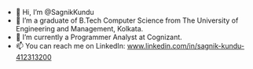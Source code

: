 - 👋 Hi, I’m @SagnikKundu
- 👀 I’m a graduate of B.Tech Computer Science from The University of Engineering and Management, Kolkata. 
- 🌱 I’m currently a Programmer Analyst at Cognizant.
- 📫 You can reach me on LinkedIn: www.linkedin.com/in/sagnik-kundu-412313200

<!---
SagnikKundu/SagnikKundu is a ✨ special ✨ repository because its `README.md` (this file) appears on your GitHub profile.
You can click the Preview link to take a look at your changes.
--->

